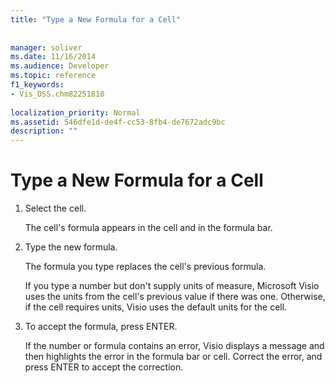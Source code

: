 ```yaml
---
title: "Type a New Formula for a Cell"
 
 
manager: soliver
ms.date: 11/16/2014
ms.audience: Developer
ms.topic: reference
f1_keywords:
- Vis_DSS.chm82251810
 
localization_priority: Normal
ms.assetid: 546dfe1d-de4f-cc53-8fb4-de7672adc9bc
description: ""
---
```


# Type a New Formula for a Cell

1. Select the cell.
    
    The cell's formula appears in the cell and in the formula bar.
    
2. Type the new formula.
    
    The formula you type replaces the cell's previous formula.
    
    If you type a number but don't supply units of measure, Microsoft Visio uses the units from the cell's previous value if there was one. Otherwise, if the cell requires units, Visio uses the default units for the cell.
    
3. To accept the formula, press ENTER.
    
    If the number or formula contains an error, Visio displays a message and then highlights the error in the formula bar or cell. Correct the error, and press ENTER to accept the correction.
    

